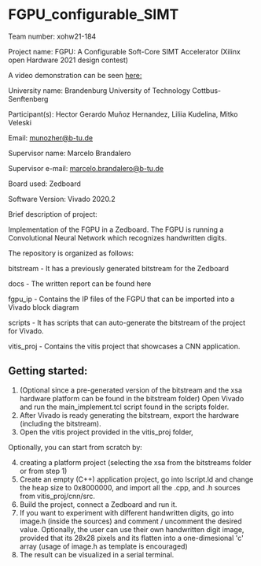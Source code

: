 # FGPU_configurable_SIMT

Team number: xohw21-184

Project name: FGPU: A Configurable Soft-Core SIMT Accelerator (Xilinx open Hardware 2021 design contest)


A video demonstration can be seen [here:](https://www.dropbox.com/s/5xeulkje6d7a7vn/xohw21-184.mp4?dl=0)

University name: Brandenburg University of Technology Cottbus-Senftenberg

Participant(s): Hector Gerardo Muñoz Hernandez, Liliia Kudelina, Mitko Veleski

Email: munozher@b-tu.de


Supervisor name: Marcelo Brandalero

Supervisor e-mail:  marcelo.brandalero@b-tu.de

 

Board used: Zedboard

Software Version: Vivado 2020.2

Brief description of project:

Implementation of the FGPU in a Zedboard. The FGPU is running a Convolutional Neural Network which recognizes handwritten digits.


The repository is organized as follows:

bitstream - It has a previously generated bitstream for the Zedboard

docs - The written report can be found here

fgpu_ip - Contains the IP files of the FGPU that can be imported into a Vivado block diagram

scripts - It has scripts that can auto-generate the bitstream of the project for Vivado.

vitis_proj - Contains the vitis project that showcases a CNN application.


## Getting started:

1. (Optional since a pre-generated version of the bitstream and the xsa hardware platform can be found in the bitstream folder) Open Vivado and run the main_implement.tcl script found in the scripts folder.
2. After Vivado is ready generating the bitstream, export the hardware (including the bitstream).
3. Open the vitis project provided in the vitis_proj folder, 

Optionally, you can start from scratch by:

4. creating a platform project (selecting the xsa from the bitstreams folder or from step 1)
5. Create an empty (C++) application project, go into lscript.ld and change the heap size to 0x8000000, and import all the .cpp, and .h sources from vitis_proj/cnn/src.
6. Build the project, connect a Zedboard and run it.
7. If you want to experiment with different handwritten digits, go into image.h (inside the sources) and comment / uncomment the desired value. 
Optionally, the user can use their own handwritten digit image, provided that its 28x28 pixels and its flatten into a one-dimesional 'c' array (usage of image.h as template is encouraged)
8. The result can be visualized in a serial terminal.


